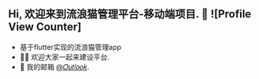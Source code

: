 ## Hi, 欢迎来到流浪猫管理平台-移动端项目. :wave: ![Profile View Counter]
<!-- Introduction -->
- 基于flutter实现的流浪猫管理app
- :man_technologist: 欢迎大家一起来建设平台.
- :email: 我的邮箱 [@𝑂𝑢𝑡𝑙𝑜𝑜𝑘](mailto:lairenlong99@gmail.com).
